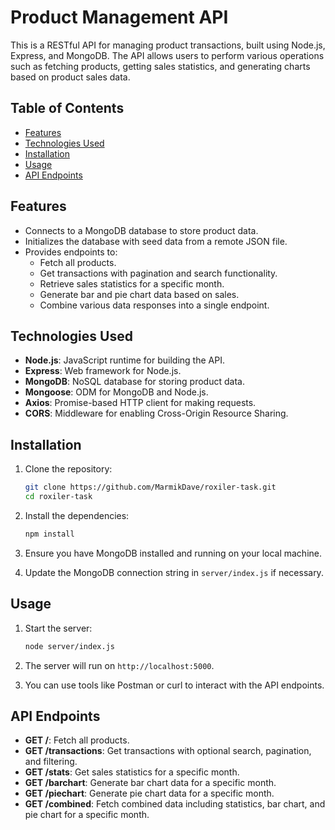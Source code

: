 # Product Management API

This is a RESTful API for managing product transactions, built using Node.js, Express, and MongoDB. The API allows users to perform various operations such as fetching products, getting sales statistics, and generating charts based on product sales data.

## Table of Contents

- [Features](#features)
- [Technologies Used](#technologies-used)
- [Installation](#installation)
- [Usage](#usage)
- [API Endpoints](#api-endpoints)

## Features

- Connects to a MongoDB database to store product data.
- Initializes the database with seed data from a remote JSON file.
- Provides endpoints to:
  - Fetch all products.
  - Get transactions with pagination and search functionality.
  - Retrieve sales statistics for a specific month.
  - Generate bar and pie chart data based on sales.
  - Combine various data responses into a single endpoint.

## Technologies Used

- **Node.js**: JavaScript runtime for building the API.
- **Express**: Web framework for Node.js.
- **MongoDB**: NoSQL database for storing product data.
- **Mongoose**: ODM for MongoDB and Node.js.
- **Axios**: Promise-based HTTP client for making requests.
- **CORS**: Middleware for enabling Cross-Origin Resource Sharing.

## Installation

1. Clone the repository:

   ```bash
   git clone https://github.com/MarmikDave/roxiler-task.git
   cd roxiler-task
   ```

2. Install the dependencies:

   ```bash
   npm install
   ```

3. Ensure you have MongoDB installed and running on your local machine.

4. Update the MongoDB connection string in `server/index.js` if necessary.

## Usage

1. Start the server:

   ```bash
   node server/index.js
   ```

2. The server will run on `http://localhost:5000`.

3. You can use tools like Postman or curl to interact with the API endpoints.

## API Endpoints

- **GET /**: Fetch all products.
- **GET /transactions**: Get transactions with optional search, pagination, and filtering.
- **GET /stats**: Get sales statistics for a specific month.
- **GET /barchart**: Generate bar chart data for a specific month.
- **GET /piechart**: Generate pie chart data for a specific month.
- **GET /combined**: Fetch combined data including statistics, bar chart, and pie chart for a specific month.
